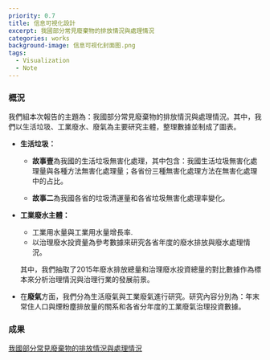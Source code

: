 ```yaml
---
priority: 0.7
title: 信息可視化設計
excerpt: 我國部分常見廢棄物的排放情況與處理情況
categories: works
background-image: 信息可视化封面图.png
tags:
  - Visualization
  - Note
---
```



### 概況

我們組本次報告的主題為：我國部分常見廢棄物的排放情況與處理情況。其中，我們以生活垃圾、工業廢水、廢氣為主要研究主體，整理數據並制成了圖表。

- **生活垃圾：**

   - **故事壹**為我國的生活垃圾無害化處理，其中包含：我國生活垃圾無害化處理量與各種方法無害化處理量；各省份三種無害化處理方法在無害化處理中的占比。

   - **故事二**為我國各省的垃圾清運量和各省垃圾無害化處理率變化。

 
- **工業廢水主體：**

   - 工業用水量與工業用水量增長率.
   - 以治理廢水投資量為參考數據來研究各省年度的廢水排放與廢水處理情況。
   
   其中，我們抽取了2015年廢水排放總量和治理廢水投資總量的對比數據作為標本來分析治理情況與治理行業的發展前景。

 
- 在**廢氣**方面，我們分為生活廢氣與工業廢氣進行研究。研究內容分別為：年末常住人口與煙粉塵排放量的關系和各省分年度的工業廢氣治理投資數據。

### 成果

[我國部分常見廢棄物的排放情況與處理情況](https://yejiejie.github.io/ye/index.html)

